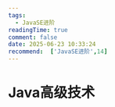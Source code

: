 ```yaml
---
tags:
  - JavaSE进阶
readingTime: true
comment: false
date: 2025-06-23 10:33:24
recommend:  ['JavaSE进阶',14]
---
```


# Java高级技术